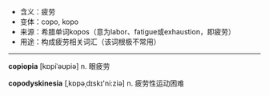 - <span class="definition">含义：疲劳</span>
- <span class="definition">变体：copo, kopo</span>
- <span class="definition">来源：希腊单词kopos（意为labor、fatigue或exhaustion，即疲劳）</span>
- <span class="definition">用途：构成疲劳相关词汇（该词根极不常用）</span>


---


<span class="vocabulary">**copiopia**</span> [kɒpiˈəʊpiə] n. 眼疲劳

<span class="vocabulary">**copodyskinesia**</span> [ˌkɒpәˌdɪskɪ'ni:ziә] n. 疲劳性运动困难